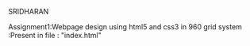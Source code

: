 SRIDHARAN

Assignment1:Webpage design using html5 and css3 in 960 grid system :Present in file : "index.html"
 
 
